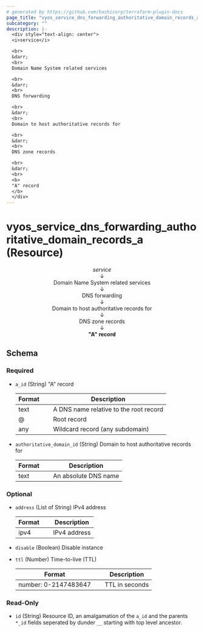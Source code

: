 ```yaml
---
# generated by https://github.com/hashicorp/terraform-plugin-docs
page_title: "vyos_service_dns_forwarding_authoritative_domain_records_a Resource - vyos"
subcategory: ""
description: |-
  <div style="text-align: center">
  <i>service</i>

  <br>
  &darr;
  <br>
  Domain Name System related services

  <br>
  &darr;
  <br>
  DNS forwarding

  <br>
  &darr;
  <br>
  Domain to host authoritative records for

  <br>
  &darr;
  <br>
  DNS zone records

  <br>
  &darr;
  <br>
  <b>
  "A" record
  </b>
  </div>
---
```


# vyos_service_dns_forwarding_authoritative_domain_records_a (Resource)

<div style="text-align: center">
<i>service</i>

<br>
&darr;
<br>
Domain Name System related services

<br>
&darr;
<br>
DNS forwarding

<br>
&darr;
<br>
Domain to host authoritative records for

<br>
&darr;
<br>
DNS zone records

<br>
&darr;
<br>
<b>
"A" record
</b>
</div>



<!-- schema generated by tfplugindocs -->
## Schema

### Required

- `a_id` (String) "A" record

    |  Format &emsp; | Description  |
    |----------|---------------|
    |  text  &emsp; |  A DNS name relative to the root record  |
    |  @  &emsp; |  Root record  |
    |  any  &emsp; |  Wildcard record (any subdomain)  |
- `authoritative_domain_id` (String) Domain to host authoritative records for

    |  Format &emsp; | Description  |
    |----------|---------------|
    |  text  &emsp; |  An absolute DNS name  |

### Optional

- `address` (List of String) IPv4 address

    |  Format &emsp; | Description  |
    |----------|---------------|
    |  ipv4  &emsp; |  IPv4 address  |
- `disable` (Boolean) Disable instance
- `ttl` (Number) Time-to-live (TTL)

    |  Format &emsp; | Description  |
    |----------|---------------|
    |  number: 0-2147483647  &emsp; |  TTL in seconds  |

### Read-Only

- `id` (String) Resource ID, an amalgamation of the `a_id` and the parents `*_id` fields seperated by dunder `__` starting with top level ancestor.
